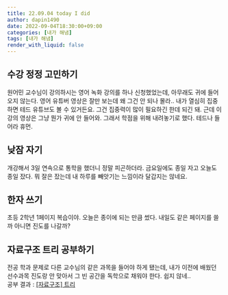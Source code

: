 ```yaml
---
title: 22.09.04 today I did
author: dapin1490
date: 2022-09-04T18:30:00+09:00
categories: [내가 해냄]
tags: [내가 해냄]
render_with_liquid: false
---
```


## 수강 정정 고민하기
원어민 교수님이 강의하시는 영어 녹화 강의를 하나 신청했었는데, 아무래도 귀에 들어오지 않는다. 영어 유튜버 영상은 잘만 보는데 왜 그건 안 되나 몰라.. 내가 열심히 집중하면 테드 유튜브도 볼 수 있거든요. 그건 집중력이 많이 필요하긴 한데 되긴 돼. 근데 이 강의 영상은 그냥 뭔가 귀에 안 들어와. 그래서 학점을 위해 내려놓기로 했다. 테드나 들어라 휴먼.  
  
## 낮잠 자기
개강해서 3일 연속으로 통학을 했더니 정말 피곤하더라. 금요일에도 종일 자고 오늘도 종일 잤다. 뭐 잘은 잤는데 내 하루를 빼앗기는 느낌이라 달갑지는 않네요.  
  
## 한자 쓰기
초등 2학년 1페이지 복습이야. 오늘은 종이에 되는 만큼 썼다. 내일도 같은 페이지를 쓸까 아니면 진도를 나갈까?  
  
## 자료구조 트리 공부하기
전공 학과 문제로 다른 교수님의 같은 과목을 들어야 하게 됐는데, 내가 이전에 배웠던 선수과목 진도랑 안 맞아서 그 빈 공간을 독학으로 채워야 한다. 쉽지 않네..  
공부 결과 : [[자료구조] 트리](https://dapin1490.github.io/satinbower/posts/it-data-structure-tree/)  
